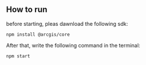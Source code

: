 ## How to run
before starting, pleas dawnload the following sdk:
```
npm install @arcgis/core
```

After that, write the following command in the terminal:
```
npm start
```
